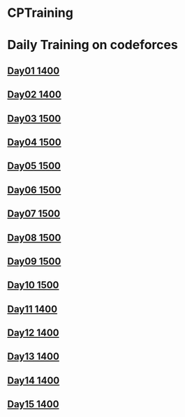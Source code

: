 # CPTraining
# Daily Training on codeforces
## [Day01 1400](./Day001-0501-1400/README.md)
## [Day02 1400](./Day002-0502-1400/README.md)
## [Day03 1500](./Day003-0503-1500/README.md)
## [Day04 1500](./Day004-0504-1500/README.md)
## [Day05 1500](./Day005-0505-1500/README.md)
## [Day06 1500](./Day006-0506-1500/README.md)
## [Day07 1500](./Day007-0507-1500/README.md)
## [Day08 1500](./Day008-0508-1500/README.md)
## [Day09 1500](./Day009-0509-1500/README.md)
## [Day10 1500](./Day010-0510-1500/README.md)
## [Day11 1400](./Day011-0511-1400/README.md)
## [Day12 1400](./Day012-0512-1400/README.md)
## [Day13 1400](./Day013-0513-1400/README.md)
## [Day14 1400](./Day014-0514-1400/README.md)
## [Day15 1400](./Day015-0515-1400/README.md)